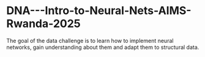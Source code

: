 # DNA---Intro-to-Neural-Nets-AIMS-Rwanda-2025
The goal of the data challenge is to learn how to implement neural networks, gain understanding about them and adapt them to structural data.
